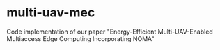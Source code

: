 # multi-uav-mec
Code implementation of our paper "Energy-Efficient Multi-UAV-Enabled Multiaccess Edge Computing Incorporating NOMA"
